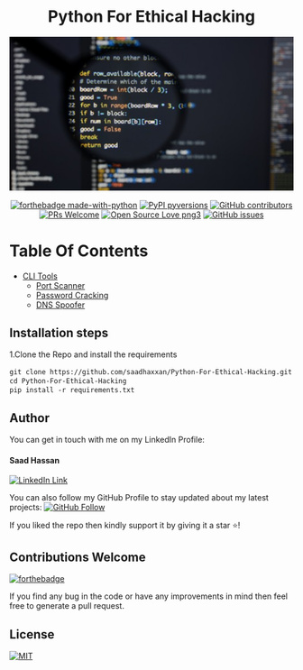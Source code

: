 <div align="center">
<h1>Python For Ethical Hacking</h1>
<img src="images/image.png" width='700'/>
 
[![forthebadge made-with-python](http://ForTheBadge.com/images/badges/made-with-python.svg)](https://www.python.org/)
[![PyPI pyversions](https://img.shields.io/pypi/pyversions/ansicolortags.svg)](https://pypi.python.org/pypi/ansicolortags/)
[![GitHub contributors](https://img.shields.io/github/contributors/Naereen/StrapDown.js.svg)](https://GitHub.com/saadhaxxan/Python-For-Ethical-Hacking/graphs/contributors/)
[![PRs Welcome](https://img.shields.io/badge/PRs-welcome-brightgreen.svg?style=flat-square)](http://makeapullrequest.com)
[![Open Source Love png3](https://badges.frapsoft.com/os/v3/open-source.png?v=103)](https://github.com/ellerbrock/open-source-badges/)
[![GitHub issues](https://img.shields.io/github/issues/Naereen/StrapDown.js.svg)](https://GitHub.com/saadhaxxan/Python-For-Ethical-Hacking/issues/)
</div>

# Table Of Contents

- [CLI Tools](#)
  * [Port Scanner](https://github.com/saadhaxxan/Python-For-Ethical-Hacking/tree/master/PortScanner)
  * [Password Cracking](https://github.com/saadhaxxan/Python-For-Ethical-Hacking/tree/master/PasswordCracking)
  * [DNS Spoofer](https://github.com/saadhaxxan/Python-For-Ethical-Hacking/tree/master/DNS-Spoofer)



## Installation steps

1.Clone the Repo and install the requirements

```
git clone https://github.com/saadhaxxan/Python-For-Ethical-Hacking.git
cd Python-For-Ethical-Hacking
pip install -r requirements.txt
```

## Author
You can get in touch with me on my LinkedIn Profile:

#### Saad Hassan
[![LinkedIn Link](https://img.shields.io/badge/Connect-saadhaxxan-blue.svg?logo=linkedin&longCache=true&style=social&label=Connect
)](https://www.linkedin.com/in/saadhaxxan)

You can also follow my GitHub Profile to stay updated about my latest projects: [![GitHub Follow](https://img.shields.io/badge/Connect-saadhaxxan-blue.svg?logo=Github&longCache=true&style=social&label=Follow)](https://github.com/saadhaxxan)

If you liked the repo then kindly support it by giving it a star ⭐!

## Contributions Welcome
[![forthebadge](https://forthebadge.com/images/badges/built-with-love.svg)](#)

If you find any bug in the code or have any improvements in mind then feel free to generate a pull request.

## License
[![MIT](https://img.shields.io/cocoapods/l/AFNetworking.svg?style=style&label=License&maxAge=2592000)](../master/LICENSE)
